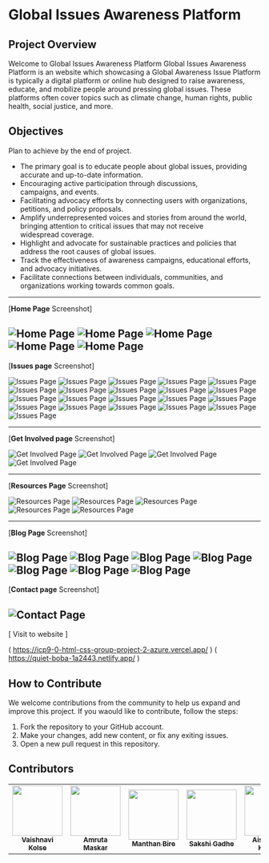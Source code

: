 # Global Issues Awareness Platform 
## Project Overview 
Welcome to Global Issues Awareness Platform
Global Issues Awareness Platform is an website which showcasing a Global Awareness Issue Platform is typically a digital platform or online hub designed to raise awareness, educate, and mobilize people around pressing global issues. These platforms often cover topics such as climate change, human rights, public health, social justice, and more. 

## Objectives
Plan to achieve by the end of project.

- The primary goal is to educate people about global issues, providing accurate and up-to-date information.
- Encouraging active participation through discussions, campaigns, and events.
- Facilitating advocacy efforts by connecting users with organizations, petitions, and policy proposals.
- Amplify underrepresented voices and stories from around the world, bringing attention to critical issues that may not receive widespread coverage.
- Highlight and advocate for sustainable practices and policies that address the root causes of global issues.
- Track the effectiveness of awareness campaigns, educational efforts, and advocacy initiatives.
- Facilitate connections between individuals, communities, and organizations working towards common goals.
---
[**Home Page** Screenshot]

![Home Page](./images/homepage1.png)
![Home Page](./images/homepage2.png)
![Home Page](./images/homepage3.png)
![Home Page](./images/homepage4.png)
![Home Page](./images/homepage5.png)
---

[**Issues page** Screenshot]

![Issues Page](./images/issues1.png)
![Issues Page](./images/issues2.png)
![Issues Page](./images/issues3.png)
![Issues Page](./images/issues4.png)
![Issues Page](./images/issues5.png)
![Issues Page](./images/issues6.png)
![Issues Page](./images/issues7.png)
![Issues Page](./images/issues8.png)
![Issues Page](./images/issues9.png)
![Issues Page](./images/issues10.png)
![Issues Page](./images/issues11.png)
![Issues Page](./images/issues12.png)
![Issues Page](./images/issues13.png)
![Issues Page](./images/issues14.png)
![Issues Page](./images/issues15.png)
![Issues Page](./images/issues16.png)
![Issues Page](./images/issues17.png)
![Issues Page](./images/issues18.png)
![Issues Page](./images/issues19.png)
![Issues Page](./images/issues20.png)
![Issues Page](./images/issues21.png)

---
[**Get Involved page** Screenshot]

![Get Involved Page](./images/get%20involved1.png)
![Get Involved Page](./images/get%20involved2.png)
![Get Involved Page](./images/get%20involved3.png)
![Get Involved Page](./images/get%20involved4.png)

---
[**Resources Page** Screenshot]

![Resources Page](./images/resources1.png)
![Resources Page](./images/resources2.png)
![Resources Page](./images/resources3.png)
![Resources Page](./images/resources4.png)
![Resources Page](./images/resources5.png)

---
[**Blog Page** Screenshot]

![Blog Page](./images/blog1.png)
![Blog Page](./images/blog2.png)
![Blog Page](./images/blog3.png)
![Blog Page](./images/blog4.png)
![Blog Page](./images/blog5.png)
![Blog Page](./images/blog6.png)
![Blog Page](./images/blog7.png)
---
[**Contact page** Screenshot]

![Contact Page](./images/contact1.png)
---

[ Visit to website ]

( https://icp9-0-html-css-group-project-2-azure.vercel.app/ )
                   ( https://quiet-boba-1a2443.netlify.app/ )

## How  to Contribute

We welcome contributions from the community to help us expand  and improve this project. If you waould like to contribute, follow the steps:

1. Fork the repository to your GitHub account.
2. Make your changes, add new content, or fix any exiting issues.
3. Open a new pull request in this repository.

## Contributors




<table>
  <tr>
    <td align="center"><a href="https://github.com/VaishnaviKolse"><img src="https://avatars.githubusercontent.com/VaishnaviKolse?v=4" width="100px;" alt=""/><br /><sub><b>Vaishnavi Kolse</b></sub></a></td>
    <td align="center"><a href="https://github.com/Amruta1006"><img src="https://avatars.githubusercontent.com/Amruta1006?v=4" width="100px;" alt=""/><br /><sub><b>Amruta Maskar</b></sub></a></td>
    <td align="center"><a href="https://github.com/manthansharadbire"><img src="https://avatars.githubusercontent.com/manthansharadbire?v=4" width="100px;" alt=""/><br /><sub><b>Manthan Bire</b></sub></a></td>
    <td align="center"><a href="https://github.com/yogigadhe1803"><img src="https://avatars.githubusercontent.com/yogigadhe1803?v=4" width="100px;" alt=""/><br /><sub><b>Sakshi Gadhe</b></sub></a></td>
    <td align="center"><a href="https://github.com/Kadam9552"><img src="https://avatars.githubusercontent.com/Kadam9552?v=4" width="100px;" alt=""/><br /><sub><b>Aishwarya Kadam</b></sub></a></td>
    <td align="center"><a href="https://github.com/katware02"><img src="https://avatars.githubusercontent.com/katware02?v=4" width="100px;" alt=""/><br /><sub><b>Aishwarya Kadam</b></sub></a></td>
    
</tr>
</table>

